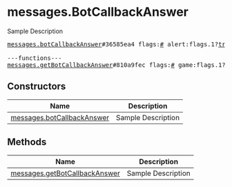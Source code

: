 # messages.BotCallbackAnswer

Sample Description

<pre>
<a href="../constructor/messages.botCallbackAnswer">messages.botCallbackAnswer</a>#36585ea4 flags:<a href="../type/#.md">#</a> alert:flags.1?<a href="../type/true.md">true</a> has_url:flags.3?<a href="../type/true.md">true</a> message:flags.0?<a href="../type/string.md">string</a> url:flags.2?<a href="../type/string.md">string</a> cache_time:<a href="../type/int.md">int</a> = <a href="../type/messages.BotCallbackAnswer.md">messages.BotCallbackAnswer</a>;

---functions---
<a href="../method/messages.getBotCallbackAnswer">messages.getBotCallbackAnswer</a>#810a9fec flags:<a href="../type/#.md">#</a> game:flags.1?<a href="../type/true.md">true</a> peer:<a href="../type/InputPeer.md">InputPeer</a> msg_id:<a href="../type/int.md">int</a> data:flags.0?<a href="../type/bytes.md">bytes</a> = <a href="../type/messages.BotCallbackAnswer.md">messages.BotCallbackAnswer</a>;
</pre>

## Constructors

| Name | Description |
|------|-------------|
| [messages.botCallbackAnswer](../constructor/messages.botCallbackAnswer.md) | Sample Description |

## Methods

| Name | Description |
|------|-------------|
| [messages.getBotCallbackAnswer](../method/messages.getBotCallbackAnswer.md) | Sample Description |
